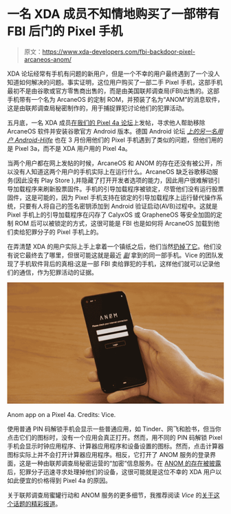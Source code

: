 # 一名 XDA 成员不知情地购买了一部带有 FBI 后门的 Pixel 手机

> 原文：<https://www.xda-developers.com/fbi-backdoor-pixel-arcaneos-anom/>

XDA 论坛经常有手机有问题的新用户，但是一个不幸的用户最终遇到了一个没人知道如何解决的问题。事实证明，这位用户购买了一部二手 Pixel 手机，这部手机最初不是由谷歌或官方零售商出售的，而是由美国联邦调查局(FBI)出售的。这部手机带有一个名为 ArcaneOS 的定制 ROM，并预装了名为“ANOM”的消息软件，这是由联邦调查局秘密制作的，用于捕捉罪犯讨论他们的犯罪活动。

五月底，一名 XDA 成员[在我们的 Pixel 4a 论坛](https://forum.xda-developers.com/t/is-it-bricked-cannot-flash-stock-android-to-remove-arcaneos.4285827/)上发帖，寻求他人帮助移除 ArcaneOS 软件并安装谷歌官方 Android 版本。德国 Android 论坛 [*上的另一名用户 Android-Hilfe*](https://www.android-hilfe.de/forum/google-pixel-3-pixel-3-xl-pixel-3a-pixel-3a-xl.3409/google-pixel-3a-auf-standard-rom-zurueck-flashen.973774-page-2.html) 也在 3 月份用他们的 Pixel 手机遇到了类似的问题，但他们用的是 Pixel 3a，而不是 XDA 用户用的 Pixel 4a。

当两个用户都在网上发帖的时候，ArcaneOS 和 ANOM 的存在还没有被公开，所以没有人知道这两个用户的手机实际上在运行什么。ArcaneOS 缺乏谷歌移动服务(因此没有 Play Store ),并隐藏了打开开发者选项的能力，因此用户很难解锁引导加载程序来刷新股票固件。手机的引导加载程序被锁定，尽管他们没有运行股票固件，这是可能的，因为 Pixel 手机支持在锁定的引导加载程序上运行替代操作系统，只要有人将自己的签名密钥添加到 Android 验证启动(AVB)过程中。这就是 Pixel 手机上的引导加载程序在闪存了 CalyxOS 或 GrapheneOS 等安全加固的定制 ROM 后可以被锁定的方式，这很可能是 FBI 也是如何将 ArcaneOS 加载到他们卖给犯罪分子的 Pixel 手机上的。

在弄清楚 XDA 的用户实际上手上拿着一个镇纸之后，他们当然[扔掉了它](https://forum.xda-developers.com/t/is-it-bricked-cannot-flash-stock-android-to-remove-arcaneos.4285827/page-2#post-85210151)。他们没有说它最终去了哪里，但很可能这就是最近 *[副](https://www.vice.com/amp/en/article/n7b4gg/anom-phone-arcaneos-fbi-backdoor)* 拿到的同一部手机。Vice 的团队发现了手机软件背后的真相:这是一部 FBI 卖给罪犯的手机，这样他们就可以记录他们的通信，作为犯罪活动的证据。

 <picture>![Anom app on a Pixel 4a.](img/b14f1ebc8a1f06d74d83376e0747ba06.png)</picture> 

Anom app on a Pixel 4a. Credits: Vice.

使用普通 PIN 码解锁手机会显示一些普通应用，如 Tinder、网飞和脸书，但当你点击它们的图标时，没有一个应用会真正打开。然而，用不同的 PIN 码解锁 Pixel 手机会显示时钟应用程序、计算器应用程序和设备设置的图标。然而，点击计算器图标实际上并不会打开计算器应用程序。相反，它打开了 ANOM 服务的登录界面，这是一种由联邦调查局秘密运营的“加密”信息服务。在 [ANOM 的存在被披露](https://www.europol.europa.eu/newsroom/news/800-criminals-arrested-in-biggest-ever-law-enforcement-operation-against-encrypted-communication)后，犯罪分子迅速寻求处理掉他们的设备，这很可能就是这位不幸的 XDA 用户以如此便宜的价格得到 Pixel 4a 的原因。

关于联邦调查局蜜罐行动和 ANOM 服务的更多细节，我推荐阅读 *Vice* 的[关于这个话题的精彩报道](https://www.vice.com/en/article/m7e733/anom-fbi-andrew-young-encryption-honeypot)。